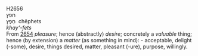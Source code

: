 <body>
  <p>H2656<br>  חפץ  <br> חֵפֶץ  ‎  chêphets  <br><i>khay‘-fets </i><br>From <a href="h2654.htm">2654</a>  <i>pleasure</i>; hence (abstractly) <i>desire</i>; concretely a <i>valuable</i> thing; hence (by extension) a <i>matter</i> (as something in mind): - acceptable, delight (-some), desire, things desired, matter, pleasant (-ure), purpose, willingly.<br></p>
 </body>